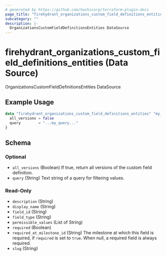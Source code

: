 ```yaml
---
# generated by https://github.com/hashicorp/terraform-plugin-docs
page_title: "firehydrant_organizations_custom_field_definitions_entities Data Source - terraform-provider-firehydrant"
subcategory: ""
description: |-
  OrganizationsCustomFieldDefinitionsEntities DataSource
---
```


# firehydrant_organizations_custom_field_definitions_entities (Data Source)

OrganizationsCustomFieldDefinitionsEntities DataSource

## Example Usage

```terraform
data "firehydrant_organizations_custom_field_definitions_entities" "my_organizations_customfielddefinitionsentities" {
  all_versions = false
  query        = "...my_query..."
}
```

<!-- schema generated by tfplugindocs -->
## Schema

### Optional

- `all_versions` (Boolean) If true, return all versions of the custom field definition.
- `query` (String) Text string of a query for filtering values.

### Read-Only

- `description` (String)
- `display_name` (String)
- `field_id` (String)
- `field_type` (String)
- `permissible_values` (List of String)
- `required` (Boolean)
- `required_at_milestone_id` (String) The milestone at which this field is required, if `required` is set to `true`. When null, a required field is always required.
- `slug` (String)
